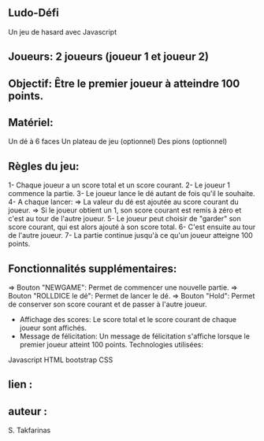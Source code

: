 ## Ludo-Défi
Un jeu de hasard avec Javascript

## Joueurs: 2 joueurs (joueur 1 et joueur 2)

## Objectif: Être le premier joueur à atteindre 100 points.

## Matériel:

Un dé à 6 faces
Un plateau de jeu (optionnel)
Des pions (optionnel)
## Règles du jeu:

1- Chaque joueur a un score total et un score courant.
2- Le joueur 1 commence la partie.
3- Le joueur lance le dé autant de fois qu'il le souhaite.
4- A chaque lancer:
   => La valeur du dé est ajoutée au score courant du joueur.
=> Si le joueur obtient un 1, son score courant est remis à zéro et c'est au tour de l'autre joueur.
5- Le joueur peut choisir de "garder" son score courant, qui est alors ajouté à son score total.
6- C'est ensuite au tour de l'autre joueur.
7- La partie continue jusqu'à ce qu'un joueur atteigne 100 points.

## Fonctionnalités supplémentaires:

=> Bouton "NEWGAME": Permet de commencer une nouvelle partie.
=> Bouton "ROLLDICE le dé": Permet de lancer le dé.
=> Bouton "Hold": Permet de conserver son score courant et de passer à l'autre joueur.

- Affichage des scores: Le score total et le score courant de chaque joueur sont affichés.
- Message de félicitation: Un message de félicitation s'affiche lorsque le premier joueur atteint 100 points.
Technologies utilisées:

Javascript
HTML
bootstrap
CSS

##  lien : 

## auteur : 

S. Takfarinas
